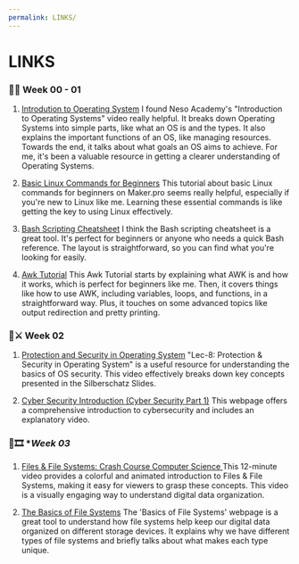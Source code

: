 ```yaml
---
permalink: LINKS/
---
```


# LINKS

### 🌛💾 **Week 00 - 01**
1. [Introdution to Operating System](https://youtu.be/vBURTt97EkA?si=xa7nY_-AMVSfBPzF)
I found Neso Academy's "Introduction to Operating Systems" video really helpful. It breaks down Operating Systems into simple parts, like what an OS is and the types. It also explains the important functions of an OS, like managing resources. Towards the end, it talks about what goals an OS aims to achieve. For me, it's been a valuable resource in getting a clearer understanding of Operating Systems.

2. [Basic Linux Commands for Beginners](https://maker.pro/linux/tutorial/basic-linux-commands-for-beginners)
This tutorial about basic Linux commands for beginners on Maker.pro seems really helpful, especially if you're new to Linux like me. Learning these essential commands is like getting the key to using Linux effectively.

3. [Bash Scripting Cheatsheet](https://devhints.io/bash)
I think the Bash scripting cheatsheet is a great tool. It's perfect for beginners or anyone who needs a quick Bash reference. The layout is straightforward, so you can find what you're looking for easily. 

4. [Awk Tutorial](https://www.tutorialspoint.com/awk/index.htm)
This Awk Tutorial starts by explaining what AWK is and how it works, which is perfect for beginners like me. Then, it covers things like how to use AWK, including variables, loops, and functions, in a straightforward way. Plus, it touches on some advanced topics like output redirection and pretty printing.

### 🔧⚔️ **Week 02**
1. [Protection and Security in Operating System](https://youtu.be/DKb7KhfoZmU?si=tTXA22k1yDrq-kq3)
"Lec-8: Protection & Security in Operating System" is a useful resource for understanding the basics of OS security. This video effectively breaks down key concepts presented in the Silberschatz Slides.

2. [Cyber Security Introduction (Cyber Security Part 1)](https://www.silicondojo.com/cyber-security-introduction-cyber-security-part-1/)
This webpage offers a comprehensive introduction to cybersecurity and includes an explanatory video.

### 🎑🎞️ **Week 03*
1. [Files & File Systems: Crash Course Computer Science ](https://youtu.be/KN8YgJnShPM?si=PG9aQ2M1itK_KBRe)
This 12-minute video provides a colorful and animated introduction to Files & File Systems, making it easy for viewers to grasp these concepts. This video is a visually engaging way to understand digital data organization.

2. [The Basics of File Systems](https://www.ufsexplorer.com/articles/file-systems-basics/)
The 'Basics of File Systems' webpage is a great tool to understand how file systems help keep our digital data organized on different storage devices. It explains why we have different types of file systems and briefly talks about what makes each type unique.

